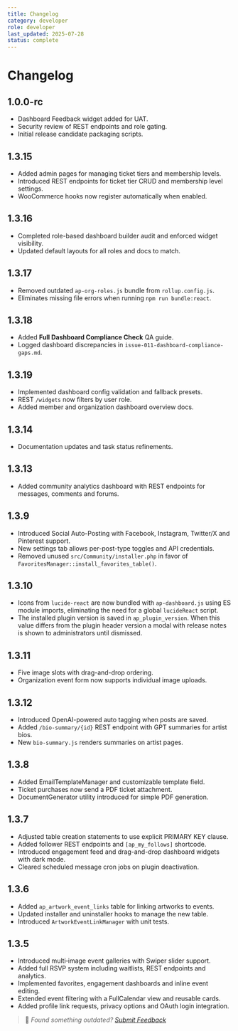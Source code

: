```yaml
---
title: Changelog
category: developer
role: developer
last_updated: 2025-07-28
status: complete
---
```

# Changelog

## 1.0.0-rc
- Dashboard Feedback widget added for UAT.
- Security review of REST endpoints and role gating.
- Initial release candidate packaging scripts.

## 1.3.15
- Added admin pages for managing ticket tiers and membership levels.
- Introduced REST endpoints for ticket tier CRUD and membership level settings.
- WooCommerce hooks now register automatically when enabled.

## 1.3.16
- Completed role-based dashboard builder audit and enforced widget visibility.
- Updated default layouts for all roles and docs to match.
## 1.3.17
- Removed outdated `ap-org-roles.js` bundle from `rollup.config.js`.
- Eliminates missing file errors when running `npm run bundle:react`.
## 1.3.18
- Added **Full Dashboard Compliance Check** QA guide.
- Logged dashboard discrepancies in `issue-011-dashboard-compliance-gaps.md`.
## 1.3.19
- Implemented dashboard config validation and fallback presets.
- REST `/widgets` now filters by user role.
- Added member and organization dashboard overview docs.
## 1.3.14
- Documentation updates and task status refinements.

## 1.3.13
- Added community analytics dashboard with REST endpoints for messages, comments and forums.

## 1.3.9
- Introduced Social Auto-Posting with Facebook, Instagram, Twitter/X and Pinterest support.
- New settings tab allows per-post-type toggles and API credentials.
- Removed unused `src/Community/installer.php` in favor of `FavoritesManager::install_favorites_table()`.

## 1.3.10
- Icons from `lucide-react` are now bundled with `ap-dashboard.js` using ES
  module imports, eliminating the need for a global `lucideReact` script.
- The installed plugin version is saved in `ap_plugin_version`. When this value
  differs from the plugin header version a modal with release notes is shown to
  administrators until dismissed.

## 1.3.11
- Five image slots with drag-and-drop ordering.
- Organization event form now supports individual image uploads.

## 1.3.12
- Introduced OpenAI-powered auto tagging when posts are saved.
- Added `/bio-summary/{id}` REST endpoint with GPT summaries for artist bios.
- New `bio-summary.js` renders summaries on artist pages.

## 1.3.8
- Added EmailTemplateManager and customizable template field.
- Ticket purchases now send a PDF ticket attachment.
- DocumentGenerator utility introduced for simple PDF generation.

## 1.3.7
- Adjusted table creation statements to use explicit PRIMARY KEY clause.
- Added follower REST endpoints and `[ap_my_follows]` shortcode.
- Introduced engagement feed and drag-and-drop dashboard widgets with dark mode.
- Cleared scheduled message cron jobs on plugin deactivation.

## 1.3.6
- Added `ap_artwork_event_links` table for linking artworks to events.
- Updated installer and uninstaller hooks to manage the new table.
- Introduced `ArtworkEventLinkManager` with unit tests.

## 1.3.5
- Introduced multi‑image event galleries with Swiper slider support.
- Added full RSVP system including waitlists, REST endpoints and analytics.
- Implemented favorites, engagement dashboards and inline event editing.
- Extended event filtering with a FullCalendar view and reusable cards.
- Added profile link requests, privacy options and OAuth login integration.

> 💬 *Found something outdated? [Submit Feedback](feedback.md)*
